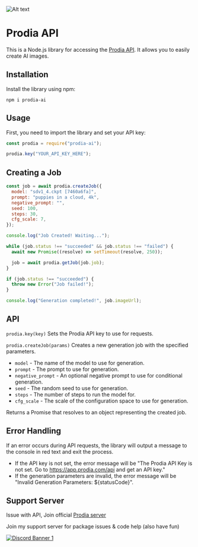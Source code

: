 ![Alt text](https://raw.githubusercontent.com/ryzvision/prodia/main/assets/prodia-banner.jpg "a title")

# Prodia API

This is a Node.js library for accessing the [Prodia API](https://docs.prodia.com/reference/getting-started). It allows you to easily create AI images.
## Installation

Install the library using npm:

```
npm i prodia-ai
```

## Usage

First, you need to import the library and set your API key:

```js
const prodia = require("prodia-ai");

prodia.key("YOUR_API_KEY_HERE");
```

## Creating a Job
```js
const job = await prodia.createJob({
  model: "sdv1_4.ckpt [7460a6fa]",
  prompt: "puppies in a cloud, 4k",
  negative_prompt: "",
  seed: 100,
  steps: 30,
  cfg_scale: 7,
});

console.log("Job Created! Waiting...");

while (job.status !== "succeeded" && job.status !== "failed") {
  await new Promise((resolve) => setTimeout(resolve, 250));

  job = await prodia.getJob(job.job);
}

if (job.status !== "succeeded") {
  throw new Error("Job failed!");
}

console.log("Generation completed!", job.imageUrl);
```

## API
`prodia.key(key)`
Sets the Prodia API key to use for requests.

`prodia.createJob(params)`
Creates a new generation job with the specified parameters.

- `model` - The name of the model to use for generation.
- `prompt` - The prompt to use for generation.
- `negative_prompt` - An optional negative prompt to use for conditional generation.
- `seed` - The random seed to use for generation.
- `steps` - The number of steps to run the model for.
- `cfg_scale` - The scale of the configuration space to use for generation.

Returns a Promise that resolves to an object representing the created job.

## Error Handling
If an error occurs during API requests, the library will output a message to the console in red text and exit the process.

- If the API key is not set, the error message will be "The Prodia API Key is not set. Go to https://app.prodia.com/api and get an API key."
- If the generation parameters are invalid, the error message will be "Invalid Generation Parameters: ${statusCode}".

## Support Server

Issue with API, Join official [Prodia server](https://discord.gg/495hz6vrFN)

Join my support server for package issues & code help (also have fun)

[<img src="https://discordapp.com/api/guilds/789443193989103648/widget.png?style=banner2" alt="Discord Banner 1"/>](https://discord.gg/TvjrWtEuyP)